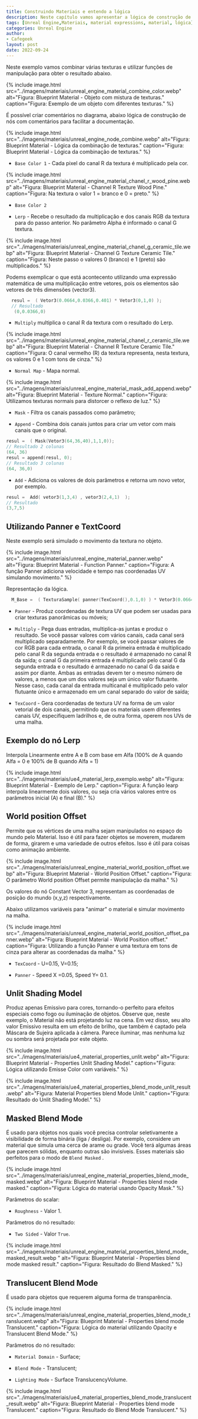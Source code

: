 ```yaml
---
title: Construindo Materiais e entendo a lógica
description: Neste capítulo vamos apresentar a lógica de construção de materiais, denomina Material Expressions no Unreal Engine e suas funções.
tags: [Unreal Engine,Materiais, material expressions, material, lógica]
categories: Unreal Engine
author: 
- Cafegeek
layout: post
date: 2022-09-24 
---
```


Neste exemplo vamos combinar várias texturas e utilizar funções de manipulação para obter o resultado abaixo.

{% include image.html
  src="../imagens/materiais/unreal_engine_material_combine_color.webp"
  alt="Figura: Blueprint Material - Objeto com mistura de texturas."
  caption="Figura: Exemplo de um objeto com diferentes texturas."
%}

É possível criar comentários no diagrama, abaixo lógica de construção de nós com comentários para facilitar a documentação.

{% include image.html
  src="../imagens/materiais/unreal_engine_node_combine.webp"
  alt="Figura: Blueprint Material - Lógica da combinação de texturas."
  caption="Figura: Blueprint Material - Lógica da combinação de texturas."
%}

- `Base Color 1` - Cada pixel do canal R da textura é multiplicado pela cor.

{% include image.html
  src="../imagens/materiais/unreal_engine_material_chanel_r_wood_pine.webp"
  alt="Figura: Blueprint Material - Channel R Texture Wood Pine."
  caption="Figura: Na textura o valor 1 = branco e 0 = preto."
%}

- `Base Color 2`

- `Lerp` - Recebe o resultado da multiplicação e dos canais RGB da textura para do passo anterior. No parâmetro  Alpha é informado o canal G textura.

{% include image.html
  src="../imagens/materiais/unreal_engine_material_chanel_g_ceramic_tile.webp"
  alt="Figura: Blueprint Material - Channel G Texture Ceramic Tile."
  caption="Figura: Neste passo o valores 0 (branco) e 1 (preto) são multiplicados."
%}

Podems exemplicar o que está acontecento utilizando uma expressão matemática de uma multiplicação entre vetores, pois os elementos são vetores de três dimensões (vector3).

```c++
  resul =  ( Vetor3(0.0664,0.0366,0.401) * Vetor3(0,1,0) );
  // Resultado
   (0,0.0366,0)
```

- `Multiply` multiplica o canal R da textura com o resultado do Lerp.

{% include image.html
  src="../imagens/materiais/unreal_engine_material_chanel_r_ceramic_tile.webp"
  alt="Figura: Blueprint Material - Channel R Texture Ceramic Tile."
  caption="Figura: O canal vermelho (R) da textura representa, nesta textura, os valores 0 e 1 com tons de cinza."
%}

- `Normal Map` - Mapa normal.

{% include image.html
  src="../imagens/materiais/unreal_engine_material_mask_add_append.webp"
  alt="Figura: Blueprint Material - Texture Normal."
  caption="Figura: Utilizamos texturas normais para distorcer o reflexo de luz."
%}

- `Mask` - Filtra os canais passados como parâmetro;

- `Append` - Combina dois canais juntos para criar um vetor com mais canais que o original.

```c++
resul =  ( Mask(Vetor3(64,36,40),1,1,0));
// Resultado 2 colunas
(64, 36)
resul = append(resul, 0);
// Resultado 3 colunas
(64, 36,0)
```

- `Add` - Adiciona os valores de dois parâmetros e retorna um novo vetor, por exemplo.

```c++
resul =  Add( vetor3(1,3,4) , vetor3(2,4,1)  );
// Resultado
(3,7,5)
```

## Utilizando Panner e TextCoord

Neste exemplo será simulado o movimento da textura no objeto.

{% include image.html
  src="../imagens/materiais/unreal_engine_material_panner.webp"
  alt="Figura: Blueprint Material - Function Panner."
  caption="Figura: A função Panner adiciona velocidade e tempo nas coordenadas UV simulando movimento."
%}

Representação da lógica.

```c++
  M_Base =  ( TexturaSample( panner(TexCoord(),0.1,0) ) * Vetor3(0.0664,0.0366,0.401));
```

- `Panner` - Produz coordenadas de textura UV que podem ser usadas para criar texturas panorâmicas ou móveis;

- `Multiply` - Pega duas entradas, multiplica-as juntas e produz o resultado.
Se você passar valores com vários canais, cada canal será multiplicado separadamente. Por exemplo, se você passar valores de cor RGB para cada entrada, o canal R da primeira entrada é multiplicado pelo canal R da segunda entrada e o resultado é armazenado no canal R da saída; o canal G da primeira entrada é multiplicado pelo canal G da segunda entrada e o resultado é armazenado no canal G da saída e assim por diante.
Ambas as entradas devem ter o mesmo número de valores, a menos que um dos valores seja um único valor flutuante. Nesse caso, cada canal da entrada multicanal é multiplicado pelo valor flutuante único e armazenado em um canal separado do valor de saída;

- `TexCoord` - Gera coordenadas de textura UV na forma de um valor vetorial de dois canais, permitindo que os materiais usem diferentes canais UV, especifiquem ladrilhos e, de outra forma, operem nos UVs de uma malha.

## Exemplo do nó Lerp

Interpola Linearmente entre A e B com base em Alfa (100% de A quando Alfa = 0 e 100% de B quando Alfa = 1)

{% include image.html
  src="../imagens/materiais/ue4_material_lerp_exemplo.webp"
  alt="Figura: Blueprint Material - Exemplo de Lerp."
  caption="Figura: A função learp interpola linearmente dois valores, ou seja cria vários valores entre os parâmetros inicial (A) e final (B)."
%}

## World position Offset

Permite que os vértices de uma malha sejam manipulados no espaço do mundo pelo Material. Isso é útil para fazer objetos se moverem, mudarem de forma, girarem e uma variedade de outros efeitos. Isso é útil para coisas como animação ambiente.

{% include image.html
  src="../imagens/materiais/unreal_engine_material_world_position_offset.webp"
  alt="Figura: Blueprint Material - World Position Offset."
  caption="Figura: O parâmetro  World position Offset permite manipulação da malha."
%}

Os valores do nó Constant Vector 3, representam as coordenadas de posição do mundo (x,y,z) respectivamente.

Abaixo utilizamos variáveis para "animar" o material e simular movimento na malha.

{% include image.html
  src="../imagens/materiais/unreal_engine_material_world_position_offset_panner.webp"
  alt="Figura: Blueprint Material - World Position offset."
  caption="Figura: Utilizando a função Panner e uma textura em tons de cinza para alterar as coordenadas da malha."
%}

- `TexCoord` - U=0.15, V=0.15;

- `Panner` - Speed X =0.05, Speed Y= 0.1.

## Unlit Shading Model

Produz apenas Emissivo para cores, tornando-o perfeito para efeitos especiais como fogo ou iluminação de objetos. Observe que, neste exemplo, o Material não está projetando luz na cena. Em vez disso, seu alto valor Emissivo resulta em um efeito de brilho, que também é captado pela Máscara de Sujeira aplicada à câmera. Parece iluminar, mas nenhuma luz ou sombra será projetada por este objeto.

{% include image.html
  src="../imagens/materiais/ue4_material_properties_unlit.webp"
  alt="Figura: Blueprint Material - Properties Unlit Shading Model."
  caption="Figura: Lógica utilizando Emisse Color com variáveis."
%}

{% include image.html
  src="../imagens/materiais/ue4_material_properties_blend_mode_unlit_result.webp"
  alt="Figura: Material Properties blend Mode Unlit."
  caption="Figura: Resultado do Unlit Shading Model."
%}

## Masked Blend Mode

É usado para objetos nos quais você precisa controlar seletivamente a visibilidade de forma binária (liga / desliga). Por exemplo, considere um material que simula uma cerca de arame ou grade. Você terá algumas áreas que parecem sólidas, enquanto outras são invisíveis. Esses materiais são perfeitos para o modo de `Blend Masked` .

{% include image.html
  src="../imagens/materiais/unreal_engine_material_properties_blend_mode_masked.webp"
  alt="Figura: Blueprint Material - Properties blend mode masked."
  caption="Figura: Lógica do material usando Opacity Mask."
%}

Parâmetros do scalar:

- `Roughness` - Valor 1.

Parâmetros do nó resultado:

- `Two Sided` - Valor `True`.

{% include image.html
  src="../imagens/materiais/unreal_engine_material_properties_blend_mode_masked_result.webp "
  alt="Figura: Blueprint Material - Properties blend mode masked result."
  caption="Figura: Resultado do Blend Masked."
%}

## Translucent Blend Mode

É usado para objetos que requerem alguma forma de transparência.

{% include image.html
  src="../imagens/materiais/unreal_engine_material_properties_blend_mode_translucent.webp"
  alt="Figura: Blueprint Material - Properties blend mode Translucent."
  caption="Figura: Lógica do material utilizando Opacity e Translucent Blend Mode."
%}

Parâmetros do nó resultado:

- `Material Domain` - Surface;

- `Blend Mode` - Translucent;

- `Lighting Mode` - Surface TranslucencyVolume.

{% include image.html
  src="../imagens/materiais/ue4_material_properties_blend_mode_translucent_result.webp"
  alt="Figura: Blueprint Material - Properties blend mode Translucent."
  caption="Figura: Resultado do Blend Mode Translucent."
%}
